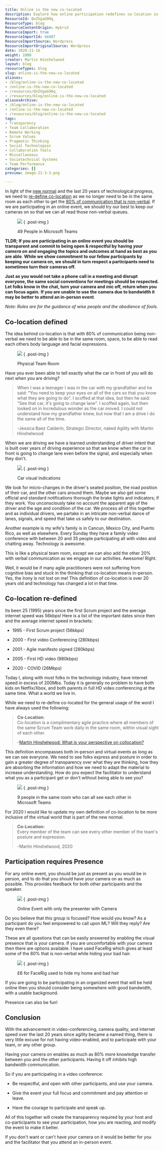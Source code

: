 ```yaml
---
title: Online is the new co-located
description: Explore how online participation redefines co-location in agile practices. Embrace video engagement for effective communication and collaboration in virtual events.
ResourceId: QnZVgaG90q_
ResourceType: blog
ResourceContentOrigin: Hybrid
ResourceImport: true
ResourceImportId: 44487
ResourceImportSource: Wordpress
ResourceImportOriginalSource: Wordpress
date: 2020-11-16
weight: 1000
creator: Martin Hinshelwood
layout: blog
resourceTypes: blog
slug: online-is-the-new-co-located
aliases:
- /blog/online-is-the-new-co-located
- /online-is-the-new-co-located
- /resources/QnZVgaG90q_
- /resources/blog/online-is-the-new-co-located
aliasesArchive:
- /blog/online-is-the-new-co-located
- /online-is-the-new-co-located
- /resources/blog/online-is-the-new-co-located
tags:
- Transparency
- Team Collaboration
- Remote Working
- Scrum Values
- Pragmatic Thinking
- Social Technologies
- Collaboration Tools
- Miscellaneous
- Sociotechnical Systems
- Team Performance
categories: []
preview: image-21-3-3.png

---
```

In light of the [new normal](https://nkdagility.com/blog/live-virtual-classrooms-and-the-new-normal/) and the last 20 years of technological progress, we need to [re-define co-location](https://nkdagility.com/blog/what-is-your-perspective-on-collocation/) as we no longer need to be in the same room as each other to get the [80% of communication that is non-verbal](https://journals.lww.com/thehearingjournal/Fulltext/2016/05000/The_Art_of_Nonverbal_Communication_in_Practice.5.aspx). If we are participating in an online event, we should try our best to keep our cameras on so that we can all read those non-verbal queues.

<figure>

![](images/image-21-3-3.png)
{ .post-img }

<figcaption>

49 People in Microsoft Teams

</figcaption>

</figure>

**TLDR; If you are participating in an online event you should be transparent and commit to being open & respectful by having** _**your camera on**_ **and engaging the topics and outcomes at hand as best as you are able**. **While we show commitment to our fellow participants by keeping our camera on, we should in turn respect a participants need to sometimes turn their cameras off.**

**Just as you would not take a phone call in a meeting and disrupt everyone, the same social conventions for meetings should be respected. Let folks know in the chat, turn your camera and mic off, return when you can focus again.** **If you are unable to use the camera due to bandwidth it may be better to attend an in-person event**.

_Note: Rules are for the guidance of wise people and the obedience of fools._

## Co-location defined

The idea behind co-location is that with 80% of communication being non-verbal we need to be able to be in the same room, space, to be able to read each others body language and facial expressions.

<figure>

![](images/image-22-960x720-4-5.png)
{ .post-img }

<figcaption>

Physical Team Room

</figcaption>

</figure>

Have you ever been able to tell exactly what the car in front of you will do next when you are driving?

> When I was a teenager I was in the car with my grandfather and he said: "You need to keep your eyes on all of the cars so that you know what they are going to do". I scoffed at that idea, but then he said: "See that car, it's going to change lane". I scoffed again, but then looked on in incredulous wonder as the car moved. I could not understand how my grandfather knew, but now that I am a drive I do the same all of the time.
>
> \-Jessica Baez Calderin, Strategic Director, naked Agility with Martin Hinshelwood

When we are driving we have a learned understanding of driver intent that is built over years of driving experience so that we know when the car in front is going to change lane even before the signal, and especially when they don't.

<figure>

![](images/image-23-6-6.png)
{ .post-img }

<figcaption>

Car visual indications

</figcaption>

</figure>

We look for micro-changes in the driver's seated position, the road position of their car, and the other cars around them. Maybe we also get some official and standard notifications thorough the brake lights and indicators; if they work. You unconsciously take no account the apparent age of the driver and the age and condition of the car. We process all of this together and as individual drivers, we partake in an intricate non-verbal dance of lanes, signals, and speed that take us safely to our destination.

Another example is my wife's family is in Cancun, Mexico City, and Puerto Rico, as well as elsewhere. Every Sunday they have a family video conference with between 20 and 35 people participating all with video and chatting away. Technology is awesome.

This is like a physical team room, except we can also add the other 20% with verbal communication as we engage in our activities. Awesome! Right.

Well, it would be if many agile practitioners were not suffering from cognitive bias and stuck in the thinking that co-location means in-person. Yes, the Irony is not lost on me! This definition of co-location is over 20 years old and technology has changed a lot in that time.

## Co-location re-defined

Its been 25 (1995) years since the first Scrum project and the average internet speed was 56kbps! Here is a list of the important dates since then and the average internet speed in brackets:

- 1995 - First Scrum project (56kbps)

- 2000 - First video Conferencing (280kbps)

- 2001 - Agile manifesto signed (280kbps)

- 2005 - First HD video (980kbps)

- 2020 - COVID (26Mbps)

Today I, along with most folks in the technology industry, have internet speed in excess of 200Mbs. Today it is generally no problem to have both kids on Netflix/Xbox, and both parents in full HD video conferencing at the same time. What a world we live in.

While we need to re-define co-located for the general usage of the word I have always used the following:

> **Co-Location:**  
> Co-location is a complimentary agile practice where all members of the same Scrum Team work daily in the same room, within visual sight of each other.
>
> \-[Martin Hinshelwood: What is your perspective on collocation?](https://nkdagility.com/blog/what-is-your-perspective-on-collocation/)

This definition encompasses both in-person and virtual events as long as we can see everyone. We need to see folks express and posture in order to gain a greater degree of transparency over what they are thinking, how they are absorbing the information and how we need to adapt the material to increase understanding. How do you expect the facilitator to understand what you as a participant get or don't without being able to see you?

<figure>

![](images/image-20-1280x698-1-1.png)
{ .post-img }

<figcaption>

9 people in the same room who can all see each other in Microsoft Teams

</figcaption>

</figure>

For 2020 I would like to update my own definition of co-location to be more inclusive of the virtual world that is part of the new normal.

> **Co-Location:**  
> Every member of the team can see every other member of the team's posture and expression.
>
> \-Martin Hinshelwood, 2020

## Participation requires Presence

For any online event, you should be just as present as you would be in person, and to do that you should have your camera on as much as possible. This provides feedback for both other participants and the speaker.

<figure>

![](images/image-24-1109x720-7-7.png)
{ .post-img }

<figcaption>

Online Event with only the presenter with Camera

</figcaption>

</figure>

Do you believe that this group is focused? How would you know? As a participant do you feel empowered to call upon ML? Will they reply? Are they even there?

These are all questions that can be easily answered by enabling the visual presence that is your camera. If you are uncomfortable with your camera then there are options available. I have used FaceRig which gives at least some of the 80% that is non-verbal while hiding your bad hair.

<figure>

![](images/image-25-9-9.png)
{ .post-img }

<figcaption>

£6 for FaceRig used to hide my home and bad hair

</figcaption>

</figure>

If you are going to be participating in an organized event that will be held online then you should consider being somewhere with good bandwidth, with a usable background.

Presence can also be fun!

## Conclusion

With the advancement in video-conferencing, camera quality, and internet speed over the last 20 years since agility became a named thing, there is very little excuse for not having video-enabled, and to participate with your team, or any other group.

Having your camera on enables as much as 80% more knowledge transfer between you and the other participants. Having it off inhibits high bandwidth communication.

So if you are participating in a video conference:

- Be respectful, and open with other participants, and use your camera.

- Give the event your full focus and commitment and pay attention or leave.

- Have the courage to participate and speak up.

All of this together will create the transparency required by your host and co-participants to see your participation, how you are reacting, and modify the event to make it better.

If you don't want or can't have your camera on it would be better for you and the facilitator that you attend an in-person event.
